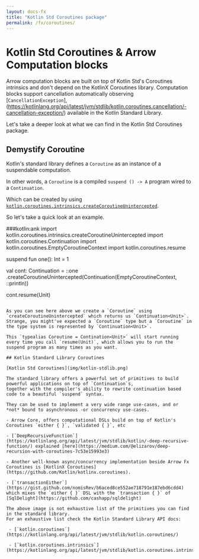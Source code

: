 ```yaml
---
layout: docs-fx
title: "Kotlin Std Coroutines package"
permalink: /fx/coroutines/
---
```


# Kotlin Std Coroutines & Arrow Computation blocks

Arrow computation blocks are built on top of Kotlin Std's Coroutines intrinsics and don't depend on the KotlinX Coroutines library.
Computation blocks support cancellation automatically observing [`CancellationException`],(https://kotlinlang.org/api/latest/jvm/stdlib/kotlin.coroutines.cancellation/-cancellation-exception/) available in the Kotlin Standard Library.

Let's take a deeper look at what we can find in the Kotlin Std Coroutines package.

## Demystify Coroutine 

Kotlin's standard library defines a `Coroutine` as an instance of a suspendable computation.

In other words, a `Coroutine` is a compiled `suspend () -> A` program wired to a `Continuation`.

Which can be created by using [`kotlin.coroutines.intrinsics.createCoroutineUnintercepted`](https://kotlinlang.org/api/latest/jvm/stdlib/kotlin.coroutines.intrinsics/create-coroutine-unintercepted.html).

So let's take a quick look at an example.

###kotlin:ank
import kotlin.coroutines.intrinsics.createCoroutineUnintercepted
import kotlin.coroutines.Continuation
import kotlin.coroutines.EmptyCoroutineContext
import kotlin.coroutines.resume

suspend fun one(): Int = 1

val cont: Continuation<Unit> = ::one
  .createCoroutineUnintercepted(Continuation(EmptyCoroutineContext, ::println))

cont.resume(Unit)
```

As you can see here above we create a `Coroutine` using `createCoroutineUnintercepted` which returns us `Continuation<Unit>`.
Strange, you might've expected a `Coroutine` type but a `Coroutine` in the type system is represented by `Continuation<Unit>`.

This `typealias Coroutine = Contination<Unit>` will start running every time you call `resume(Unit)`, which allows you to run the suspend program as many times as you want.

## Kotlin Standard Library Coroutines

[Kotlin Std Coroutines](img/kotlin-stdlib.png)

The standard library offers a powerful set of primitives to build powerful applications on top of `Continuation`s,
together with the compiler's ability to rewrite continuation based code to a beautiful `suspend` syntax.

They can be used to implement a very wide range use-cases, and or *not* bound to asynchronous -or concurrency use-cases.

- Arrow Core, offers computational DSLs build on top of Kotlin's Coroutines `either { }`, `validated { }`, etc

- [`DeepRecursiveFunction`](https://kotlinlang.org/api/latest/jvm/stdlib/kotlin/-deep-recursive-function/) explained [here](https://medium.com/@elizarov/deep-recursion-with-coroutines-7c53e15993e3)

- Another well-known async/concurrency implementation beside Arrow Fx Coroutines is [KotlinX Coroutines](https://github.com/Kotlin/kotlinx.coroutines).

- [`transactionEither`](https://gist.github.com/nomisRev/b6aced8ce552ae718791e187ebd6cdd4) which mixes the `either { }` DSL with the `transaction { }` of [SqlDelight](https://github.com/cashapp/sqldelight)

The above image is not exhaustive list of the primitives you can find in the standard library.
For an exhaustive list check the Kotlin Standard Library API docs:

 - [`kotlin.coroutines`](https://kotlinlang.org/api/latest/jvm/stdlib/kotlin.coroutines/)

 - [`kotlin.coroutines.intrinsics`](https://kotlinlang.org/api/latest/jvm/stdlib/kotlin.coroutines.intrinsics/)
